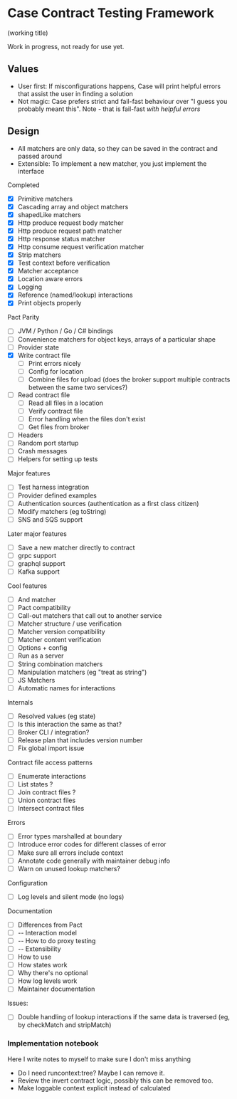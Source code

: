 # Case Contract Testing Framework

(working title)

Work in progress, not ready for use yet.

## Values

- User first: If misconfigurations happens, Case will print helpful errors that assist the user in finding a solution
- Not magic: Case prefers strict and fail-fast behaviour over "I guess you probably meant this". Note - that is fail-fast _with helpful errors_

## Design

- All matchers are only data, so they can be saved in the contract and passed around
- Extensible: To implement a new matcher, you just implement the interface

Completed

- [x] Primitive matchers
- [x] Cascading array and object matchers
- [x] shapedLike matchers
- [x] Http produce request body matcher
- [x] Http produce request path matcher
- [x] Http response status matcher
- [x] Http consume request verification matcher
- [x] Strip matchers
- [x] Test context before verification
- [x] Matcher acceptance
- [x] Location aware errors
- [x] Logging
- [x] Reference (named/lookup) interactions
- [x] Print objects properly

Pact Parity

- [ ] JVM / Python / Go / C# bindings
- [ ] Convenience matchers for object keys, arrays of a particular shape
- [ ] Provider state
- [x] Write contract file
  - [ ] Print errors nicely
  - [ ] Config for location
  - [ ] Combine files for upload (does the broker support multiple contracts between the same two services?)
- [ ] Read contract file
  - [ ] Read all files in a location
  - [ ] Verify contract file
  - [ ] Error handling when the files don't exist
  - [ ] Get files from broker
- [ ] Headers
- [ ] Random port startup
- [ ] Crash messages
- [ ] Helpers for setting up tests

Major features

- [ ] Test harness integration
- [ ] Provider defined examples
- [ ] Authentication sources (authentication as a first class citizen)
- [ ] Modify matchers (eg toString)
- [ ] SNS and SQS support

Later major features

- [ ] Save a new matcher directly to contract
- [ ] grpc support
- [ ] graphql support
- [ ] Kafka support

Cool features

- [ ] And matcher
- [ ] Pact compatibility
- [ ] Call-out matchers that call out to another service
- [ ] Matcher structure / use verification
- [ ] Matcher version compatibility
- [ ] Matcher content verification
- [ ] Options + config
- [ ] Run as a server
- [ ] String combination matchers
- [ ] Manipulation matchers (eg "treat as string")
- [ ] JS Matchers
- [ ] Automatic names for interactions

Internals

- [ ] Resolved values (eg state)
- [ ] Is this interaction the same as that?
- [ ] Broker CLI / integration?
- [ ] Release plan that includes version number
- [ ] Fix global import issue

Contract file access patterns

- [ ] Enumerate interactions
- [ ] List states ?
- [ ] Join contract files ?
- [ ] Union contract files
- [ ] Intersect contract files

Errors

- [ ] Error types marshalled at boundary
- [ ] Introduce error codes for different classes of error
- [ ] Make sure all errors include context
- [ ] Annotate code generally with maintainer debug info
- [ ] Warn on unused lookup matchers?

Configuration

- [ ] Log levels and silent mode (no logs)

Documentation

- [ ] Differences from Pact
- [ ] -- Interaction model
- [ ] -- How to do proxy testing
- [ ] -- Extensibility
- [ ] How to use
- [ ] How states work
- [ ] Why there's no optional
- [ ] How log levels work
- [ ] Maintainer documentation

Issues:

- [ ] Double handling of lookup interactions if the same data is traversed (eg, by checkMatch and stripMatch)

### Implementation notebook

Here I write notes to myself to make sure I don't miss anything

- Do I need runcontext:tree? Maybe I can remove it.
- Review the invert contract logic, possibly this can be removed too.
- Make loggable context explicit instead of calculated
